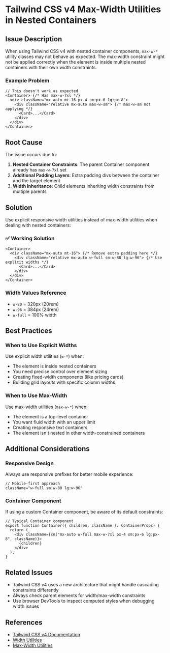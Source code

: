 # Tailwind CSS v4 Max-Width Utilities in Nested Containers

## Issue Description

When using Tailwind CSS v4 with nested container components, `max-w-*` utility classes may not behave as expected. The max-width constraint might not be applied correctly when the element is inside multiple nested containers with their own width constraints.

### Example Problem

```tsx
// This doesn't work as expected
<Container> {/* Has max-w-7xl */}
  <div className="mx-auto mt-16 px-4 sm:px-6 lg:px-8">
    <div className="relative mx-auto max-w-sm"> {/* max-w-sm not applying */}
      <Card>...</Card>
    </div>
  </div>
</Container>
```

## Root Cause

The issue occurs due to:
1. **Nested Container Constraints**: The parent Container component already has `max-w-7xl` set
2. **Additional Padding Layers**: Extra padding divs between the container and the target element
3. **Width Inheritance**: Child elements inheriting width constraints from multiple parents

## Solution

Use explicit responsive width utilities instead of max-width utilities when dealing with nested containers:

### ✅ Working Solution

```tsx
<Container>
  <div className="mx-auto mt-16"> {/* Remove extra padding here */}
    <div className="relative mx-auto w-full sm:w-80 lg:w-96"> {/* Use explicit widths */}
      <Card>...</Card>
    </div>
  </div>
</Container>
```

### Width Values Reference

- `w-80` = 320px (20rem)
- `w-96` = 384px (24rem)
- `w-full` = 100% width

## Best Practices

### When to Use Explicit Widths

Use explicit width utilities (`w-*`) when:
- The element is inside nested containers
- You need precise control over element sizing
- Creating fixed-width components (like pricing cards)
- Building grid layouts with specific column widths

### When to Use Max-Width

Use max-width utilities (`max-w-*`) when:
- The element is a top-level container
- You want fluid width with an upper limit
- Creating responsive text containers
- The element isn't nested in other width-constrained containers

## Additional Considerations

### Responsive Design

Always use responsive prefixes for better mobile experience:
```tsx
// Mobile-first approach
className="w-full sm:w-80 lg:w-96"
```

### Container Component

If using a custom Container component, be aware of its default constraints:
```tsx
// Typical Container component
export function Container({ children, className }: ContainerProps) {
  return (
    <div className={cn("mx-auto w-full max-w-7xl px-4 sm:px-6 lg:px-8", className)}>
      {children}
    </div>
  );
}
```

## Related Issues

- Tailwind CSS v4 uses a new architecture that might handle cascading constraints differently
- Always check parent elements for width/max-width constraints
- Use browser DevTools to inspect computed styles when debugging width issues

## References

- [Tailwind CSS v4 Documentation](https://tailwindcss.com/docs)
- [Width Utilities](https://tailwindcss.com/docs/width)
- [Max-Width Utilities](https://tailwindcss.com/docs/max-width)